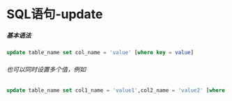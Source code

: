 # SQL语句-update

##### 基本语法

```sql
update table_name set col_name = 'value' [where key = value]
```

###### 也可以同时设置多个值，例如

```sql
update table_name set col1_name = 'value1',col2_name = 'value2' [where key = value];
```

